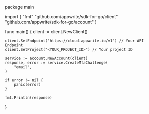 package main

import (
    "fmt"
    "github.com/appwrite/sdk-for-go/client"
    "github.com/appwrite/sdk-for-go/account"
)

func main() {
    client := client.NewClient()

    client.SetEndpoint("https://cloud.appwrite.io/v1") // Your API Endpoint
    client.SetProject("<YOUR_PROJECT_ID>") // Your project ID

    service := account.NewAccount(client)
    response, error := service.CreateMfaChallenge(
        "email",
    )

    if error != nil {
        panic(error)
    }

    fmt.Println(response)
}
